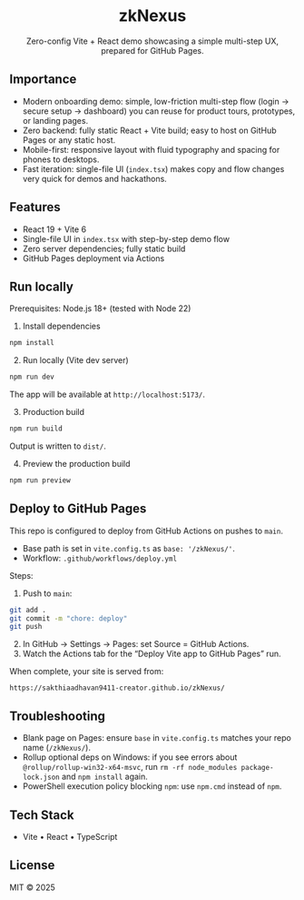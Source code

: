 <div align="center">
<h1>zkNexus</h1>
<p>Zero-config Vite + React demo showcasing a simple multi-step UX, prepared for GitHub Pages.</p>
</div>

## Importance

- Modern onboarding demo: simple, low-friction multi-step flow (login → secure setup → dashboard) you can reuse for product tours, prototypes, or landing pages.
- Zero backend: fully static React + Vite build; easy to host on GitHub Pages or any static host.
- Mobile-first: responsive layout with fluid typography and spacing for phones to desktops.
- Fast iteration: single-file UI (`index.tsx`) makes copy and flow changes very quick for demos and hackathons.

## Features

- React 19 + Vite 6
- Single-file UI in `index.tsx` with step-by-step demo flow
- Zero server dependencies; fully static build
- GitHub Pages deployment via Actions

## Run locally

Prerequisites: Node.js 18+ (tested with Node 22)

1) Install dependencies
```bash
npm install
```

2) Run locally (Vite dev server)
```bash
npm run dev
```
The app will be available at `http://localhost:5173/`.

3) Production build
```bash
npm run build
```
Output is written to `dist/`.

4) Preview the production build
```bash
npm run preview
```

## Deploy to GitHub Pages

This repo is configured to deploy from GitHub Actions on pushes to `main`.

- Base path is set in `vite.config.ts` as `base: '/zkNexus/'`.
- Workflow: `.github/workflows/deploy.yml`

Steps:
1) Push to `main`:
```bash
git add .
git commit -m "chore: deploy"
git push
```
2) In GitHub → Settings → Pages: set Source = GitHub Actions.
3) Watch the Actions tab for the “Deploy Vite app to GitHub Pages” run.

When complete, your site is served from:
```
https://sakthiaadhavan9411-creator.github.io/zkNexus/
```

## Troubleshooting

- Blank page on Pages: ensure `base` in `vite.config.ts` matches your repo name (`/zkNexus/`).
- Rollup optional deps on Windows: if you see errors about `@rollup/rollup-win32-x64-msvc`, run `rm -rf node_modules package-lock.json` and `npm install` again.
- PowerShell execution policy blocking `npm`: use `npm.cmd` instead of `npm`.

## Tech Stack

- Vite • React • TypeScript

## License

MIT © 2025
